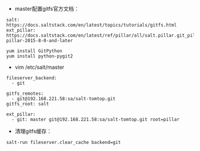 * master配置gitfs官方文档：
```
salt:
https://docs.saltstack.com/en/latest/topics/tutorials/gitfs.html
ext_pillar:
https://docs.saltstack.com/en/latest/ref/pillar/all/salt.pillar.git_pillar.html#git-pillar-2015-8-0-and-later
```
```
yum install GitPython
yum install python-pygit2
```
* vim /etc/salt/master
```
fileserver_backend:
  - git

gitfs_remotes:
  - git@192.168.221.58:sa/salt-tomtop.git
gitfs_root: salt

ext_pillar:
  - git: master git@192.168.221.58:sa/salt-tomtop.git root=pillar
```


* 清理gitfs缓存：
```
salt-run fileserver.clear_cache backend=git
```